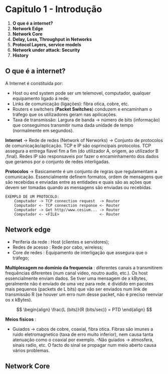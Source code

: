 # Capitulo 1 - Introdução

 1. __O que é a internet?__
 2. __Network Edge__
 3. __Network Core__
 4. __Delay, Loss, Throughput in Networks__
 5. __Protocol Layers, service models__
 6. __Network under attack: Security__
 7. __History__

## O que é a internet?

A Internet é constituida por:
    
- Host ou end system pode ser um telemovel, computador, qualquer equipamento ligado á rede;
- Links de comunicação (ligações): fibra otica, cobre, etc.
- Routers e switchers (__Packet Switches__) conduzem e encaminham o tráfego que os utilizadores geram nas apilicações.
- Taxa de transmissão: Largura de banda -> número de bits (informação) que conseguimos transmitir numa dada unidade de tempo (normalmente em segundos).

__Internet__ -> Rede de redes (Network of Nerworks) -> Conjunto de protocolos de comunicação/aplicação. TCP e IP são osprincipais protocolos. TCP assegura a entrega fíavel fim a fim (do utilizador A, origem, ao utilizador B ,final). Redes IP são responsaveis por fazer o encaminhamento dos dados que geramos por o conjunto de redes interligadas.

__Protocolos__ -> Basicamente é um conjunto de regras que regulamentam a comunicação. Essencialmente definem formatos, ordem de mensagens que são recebidas e enviadas entre as entidades e quais são as ações que devem ser tomadas quando as mensagens são enviadas ou recebidas.
    
    EXEMPLO DE UM PROTOCOLO:
        Computador -> TCP connection request  -> Router
        Computador <- TCP connection response <- Router
        Computador -> Get http//www.cesium... -> Router
        Computador <- <FILE>                  <- Router

## Network edge

- Periferia da rede : Host (clientes e servidores);
- Redes de acesso : Rede por cabo, wireless;
- Core de redes : Equipamento de interligação que assegura que o tráfego;

__Multiplexagem no dominio da frequencia__ : diferentes canais a transmitirem frequências diferentes (num canal video, noutro audio, etc.). Os host essencialmente enviam dados. Se tiver uma mensagem de x kBytes, geralmente não é enviado de uma vez para rede. é dividido em pacotes mais pequenos (packets de L bits) que vão ser enviados num link de transmissão R (se houver um erro num desse packet, não é preciso reenviar os x kBytes).

$$
\begin{align}
    \frac{L (bits)}{R (bits/sec)} = PTD 
\end{align}
$$

__Meios fisicos__ : 

- Guiados -> cabos de cobre, coaxial, fibra otica. Fibras são imunes a ruido eletromagnetico (taxa de erro muito inferior), nem causa tanta atenuação como o coaxial por exemplo.
-Não guiados -> atmosfera, sinais radio, etc. O facto do sinal se propagar num meio aberto causa vários problemas.

## Network Core